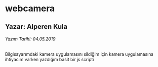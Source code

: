 # webcamera
## Yazar: Alperen Kula
###### Yazım Tarihi: 04.05.2019

Bilgisayarımdaki kamera uygulamasını sildiğim için kamera uygulamasına ihtiyacım varken yazdığım basit bir js scripti
